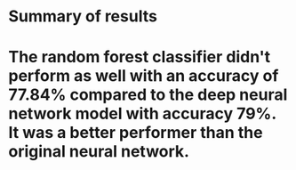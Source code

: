 # Summary of results
# The random forest classifier didn't perform as well with an accuracy of 77.84% compared to the deep neural network model with accuracy 79%.  It was a better performer than the original neural network.
